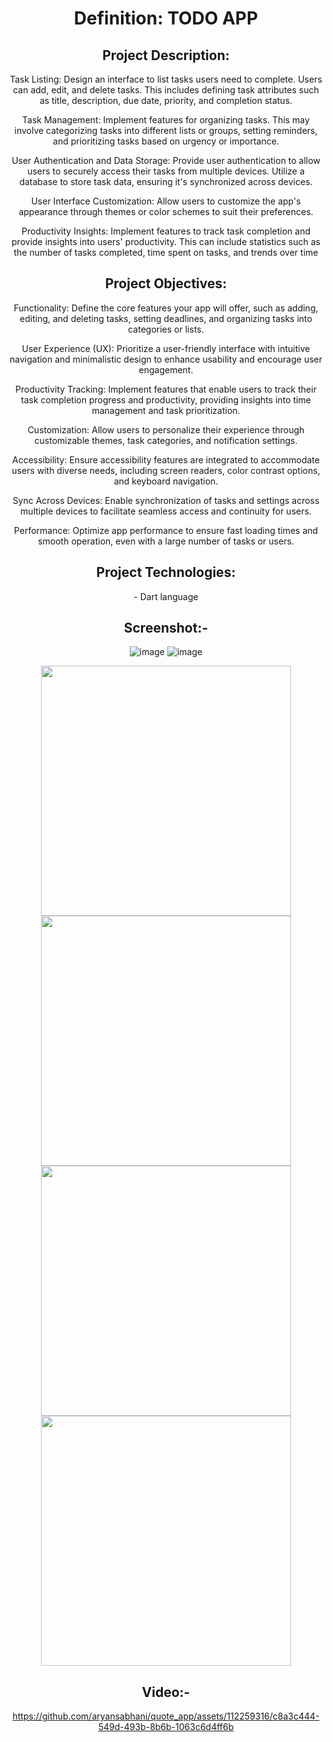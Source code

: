 <header>
<h1> Definition: TODO APP</h1>
 
<h2>Project Description:</h2>
<p>
Task Listing: Design an interface to list tasks users need to complete. Users can add, edit, and delete tasks. This includes defining task attributes such as title, description, due date, priority, and completion status.

Task Management: Implement features for organizing tasks. This may involve categorizing tasks into different lists or groups, setting reminders, and prioritizing tasks based on urgency or importance.

User Authentication and Data Storage: Provide user authentication to allow users to securely access their tasks from multiple devices. Utilize a database to store task data, ensuring it's synchronized across devices.

User Interface Customization: Allow users to customize the app's appearance through themes or color schemes to suit their preferences.

Productivity Insights: Implement features to track task completion and provide insights into users' productivity. This can include statistics such as the number of tasks completed, time spent on tasks, and trends over time 
</p>

<h2>Project Objectives:</h2>
<p>
Functionality: Define the core features your app will offer, such as adding, editing, and deleting tasks, setting deadlines, and organizing tasks into categories or lists.

User Experience (UX): Prioritize a user-friendly interface with intuitive navigation and minimalistic design to enhance usability and encourage user engagement.

Productivity Tracking: Implement features that enable users to track their task completion progress and productivity, providing insights into time management and task prioritization.

Customization: Allow users to personalize their experience through customizable themes, task categories, and notification settings.

Accessibility: Ensure accessibility features are integrated to accommodate users with diverse needs, including screen readers, color contrast options, and keyboard navigation.

Sync Across Devices: Enable synchronization of tasks and settings across multiple devices to facilitate seamless access and continuity for users.

Performance: Optimize app performance to ensure fast loading times and smooth operation, even with a large number of tasks or users.</p>

<h2>Project Technologies:</h2>
<p>- Dart language</p>

 <h2>Screenshot:-</h2>

 ![image]()
 ![image]()


<img src="https://github.com/aryansabhani/todo_app/assets/112259316/0914be0b-42b3-44c6-9c44-06f650a7a7ff"  height="400">
<img src="https://github.com/aryansabhani/todo_app/assets/112259316/83212f91-4ddc-4b7a-b6fe-8f372a68201b" height="400">
<img src="https://github.com/aryansabhani/quote_app/assets/112259316/92c478a6-bbef-403a-963d-2419f72c7524"  height="400">
<img src="https://github.com/aryansabhani/quote_app/assets/112259316/d2ca010e-8c79-4d47-84f7-ebcb427a9171"  height="400">



<h2>Video:-</h2>



https://github.com/aryansabhani/quote_app/assets/112259316/c8a3c444-549d-493b-8b6b-1063c6d4ff6b


</header>
